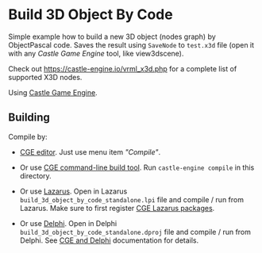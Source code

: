 # Build 3D Object By Code

Simple example how to build a new 3D object (nodes graph) by ObjectPascal code.
Saves the result using `SaveNode` to `test.x3d` file (open it with
any _Castle Game Engine_ tool, like view3dscene).

Check out https://castle-engine.io/vrml_x3d.php
for a complete list of supported X3D nodes.

Using [Castle Game Engine](https://castle-engine.io/).

## Building

Compile by:

- [CGE editor](https://castle-engine.io/manual_editor.php). Just use menu item _"Compile"_.

- Or use [CGE command-line build tool](https://castle-engine.io/build_tool). Run `castle-engine compile` in this directory.

- Or use [Lazarus](https://www.lazarus-ide.org/). Open in Lazarus `build_3d_object_by_code_standalone.lpi` file and compile / run from Lazarus. Make sure to first register [CGE Lazarus packages](https://castle-engine.io/lazarus).

- Or use [Delphi](https://www.embarcadero.com/products/Delphi). Open in Delphi `build_3d_object_by_code_standalone.dproj` file and compile / run from Delphi. See [CGE and Delphi](https://castle-engine.io/delphi) documentation for details.
